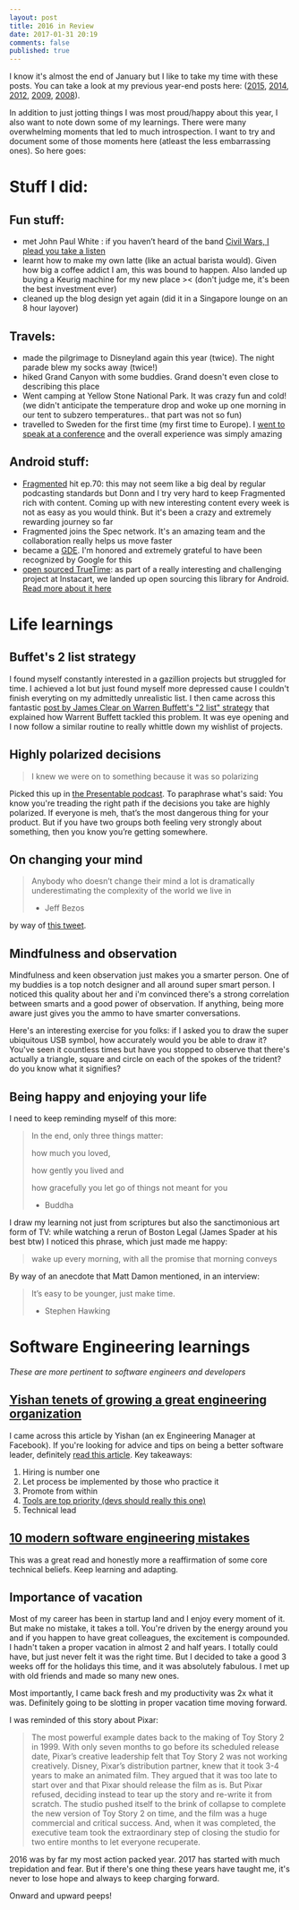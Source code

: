 ```yaml
---
layout: post
title: 2016 in Review
date: 2017-01-31 20:19
comments: false
published: true
---
```


I know it's almost the end of January but I like to take my time with these posts. You can take a look at my previous year-end posts here: ([2015](http://blog.kaush.co/2016/01/01/2015-in-review/), [2014](http://blog.kaush.co/2014/12/31/new-year-2015/), [2012](http://blog.kaush.co/2013/01/01/new-year-2013/), [2009](http://blog.kaush.co/2009/12/31/new-year-2010/), [2008](http://blog.kaush.co/2008/12/31/new-year-2009/)).

In addition to just jotting things I was most proud/happy about this year, I also want to note down some of my learnings. There were many overwhelming moments that led to much introspection. I want to try and document some of those moments here (atleast the less embarrassing ones). So here goes:

# Stuff I did:

## Fun stuff:

* met John Paul White : if you haven’t heard of the band [Civil Wars, I plead you take a listen](https://www.youtube.com/playlist?list=PLEUHxnpJL16K8MG1BEeDd3VXqKySs2veF)
* learnt how to make my own latte (like an actual barista would). Given how big a coffee addict I am, this was bound to happen. Also landed up buying a Keurig machine for my new place >< (don't judge me, it's been the best investment ever)
* cleaned up the blog design yet again (did it in a Singapore lounge on an 8 hour layover)

## Travels:

* made the pilgrimage to Disneyland again this year (twice). The night parade blew my socks away (twice!)
* hiked Grand Canyon with some buddies. Grand doesn't even close to describing this place
* Went camping at Yellow Stone National Park. It was crazy fun and cold! (we didn't anticipate the temperature drop and woke up one morning in our tent to subzero temperatures.. that part was not so fun)
* travelled to Sweden for the first time (my first time to Europe). I [went to speak at a conference](http://blog.kaush.co/presentations/) and the overall experience was simply amazing

## Android stuff:

* [Fragmented](http://fragmentedpodcast.com) hit ep.70: this may not seem like a big deal by regular podcasting standards but Donn and I try very hard to keep Fragmented rich with content. Coming up with new interesting content every week is not as easy as you would think. But it's been a crazy and extremely rewarding journey so far 
* Fragmented joins the Spec network. It's an amazing team and the collaboration really helps us move faster
* became a [GDE](https://developers.google.com/experts/people/kaushik-gopal). I'm honored and extremely grateful to have been recognized by Google for this
* [open sourced TrueTime](https://github.com/instacart/truetime-android): as part of a really interesting and challenging project at Instacart, we landed up open sourcing this library for Android. [Read more about it here](https://tech.instacart.com/offline-first-introducing-truetime-for-swift-and-android-15e5d968df96#.i8gncu83i)


# Life learnings

## Buffet's 2 list strategy

I found myself constantly interested in a gazillion projects but struggled for time. I achieved a lot but just found myself more depressed cause I couldn't finish everyting on my admittedly unrealistic list. I then came across this fantastic [post by James Clear on Warren Buffett's "2 list" strategy](http://jamesclear.com/buffett-focus) that explained how Warrent Buffett tackled this problem. It was eye opening and I now follow a similar routine to really whittle down my wishlist of projects.

## Highly polarized decisions

> I knew we were on to something because it was so polarizing

Picked this up in [the Presentable podcast](http://pca.st/MgSK#t=530). To paraphrase what's said: You know you're treading the right path if the decisions you take are highly polarized. If everyone is meh, that’s the most dangerous thing for your product. But if you have two groups both feeling very strongly about something, then you know you’re getting somewhere.

## On changing your mind

> Anybody who doesn’t change their mind a lot is dramatically underestimating the complexity of the world we live in 
> 
> - Jeff Bezos

by way of [this tweet](https://twitter.com/david_perell/status/792747921473171456).

## Mindfulness and observation

Mindfulness and keen observation just makes you a smarter person. One of my buddies is a top notch designer and all around super smart person. I noticed this quality about her and i'm convinced there's a strong correlation between smarts and a good power of observation. If anything, being more aware just gives you the ammo to have smarter conversations. 

Here's an interesting exercise for you folks: if I asked you to draw the super ubiquitous USB symbol, how accurately would you be able to draw it? You've seen it countless times but have you stopped to observe that there's actually a triangle, square and circle on each of the spokes of the trident? do you know what it signifies? 

## Being happy and enjoying your life

I need to keep reminding myself of this more:

> In the end, only three things matter: 
> 
> how much you loved,
> 
> how gently you lived and 
> 
> how gracefully you let go of things not meant for you
> 
> - Buddha

I draw my learning not just from scriptures but also the sanctimonious art form of TV: while watching a rerun of Boston Legal (James Spader at his best btw) I noticed this phrase, which just made me happy:

> wake up every morning, with all the promise that morning conveys

By way of an anecdote that Matt Damon mentioned, in an interview:
 
> It’s easy to be younger, just make time.
>
> - Stephen Hawking

# Software Engineering learnings

_These are more pertinent to software engineers and developers_

## [Yishan tenets of growing a great engineering organization](http://algeri-wong.com/yishan/engineering-management.html)

I came across this article by Yishan (an ex Engineering Manager at Facebook). If you're looking for advice and tips on being a better software leader, definitely [read this article](http://algeri-wong.com/yishan/engineering-management.html). Key takeaways:

1. Hiring is number one
2. Let process be implemented by those who practice it
3. Promote from within
4. [Tools are top priority (devs should really this one)](http://algeri-wong.com/yishan/engineering-management-tools-are-top-priority.html)
5. Technical lead

## [10 modern software engineering mistakes](https://medium.com/@rdsubhas/10-modern-software-engineering-mistakes-bc67fbef4fc8#.afede6t1i)

This was a great read and honestly more a reaffirmation of some core technical beliefs. Keep learning and adapting.

## Importance of vacation

Most of my career has been in startup land and I enjoy every moment of it. But make no mistake, it takes a toll. You're driven by the energy around you and if you happen to have great colleagues, the excitement is compounded. I hadn't taken a proper vacation in almost 2 and half years. I totally could have, but just never felt it was the right time. But I decided to take a good 3 weeks off for the holidays this time, and it was absolutely fabulous. I met up with old friends and made so many new ones. 

Most importantly, I came back fresh and my productivity was 2x what it was. Definitely going to be slotting in proper vacation time moving forward. 

I was reminded of this story about Pixar:

>  The most powerful example dates back to the making of Toy Story 2 in 1999. With only seven months to go before its scheduled release date, Pixar’s creative leadership felt that Toy Story 2 was not working creatively. Disney, Pixar’s distribution partner, knew that it took 3-4 years to make an animated film. They argued that it was too late to start over and that Pixar should release the film as is. But Pixar refused, deciding instead to tear up the story and re-write it from scratch. The studio pushed itself to the brink of collapse to complete the new version of Toy Story 2 on time, and the film was a huge commercial and critical success. And, when it was completed, the executive team took the extraordinary step of closing the studio for two entire months to let everyone recuperate.
 
2016 was by far my most action packed year. 2017 has started with much trepidation and fear. But if there's one thing these years have taught me, it's never to lose hope and always to keep charging forward.

Onward and upward peeps!